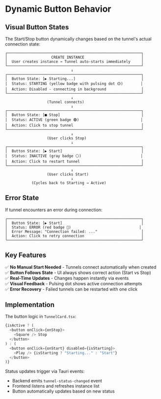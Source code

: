 # Dynamic Button Behavior

## Visual Button States

The Start/Stop button dynamically changes based on the tunnel's actual connection state:

```
┌─────────────────────────────────────────────────────────────┐
│                    CREATE INSTANCE                          │
│  User creates instance → Tunnel auto-starts immediately     │
└─────────────────────────────────────────────────────────────┘
                              ↓
┌─────────────────────────────────────────────────────────────┐
│  Button State: [▶ Starting...]                              │
│  Status: STARTING (yellow badge with pulsing dot 🟡)        │
│  Action: Disabled - connecting in background                │
└─────────────────────────────────────────────────────────────┘
                              ↓
                   (Tunnel connects)
                              ↓
┌─────────────────────────────────────────────────────────────┐
│  Button State: [■ Stop]                                     │
│  Status: ACTIVE (green badge 🟢)                            │
│  Action: Click to stop tunnel                               │
└─────────────────────────────────────────────────────────────┘
                              ↓
                   (User clicks Stop)
                              ↓
┌─────────────────────────────────────────────────────────────┐
│  Button State: [▶ Start]                                    │
│  Status: INACTIVE (gray badge ⚪)                           │
│  Action: Click to restart tunnel                            │
└─────────────────────────────────────────────────────────────┘
                              ↓
                   (User clicks Start)
                              ↓
            (Cycles back to Starting → Active)
```

## Error State

If tunnel encounters an error during connection:

```
┌─────────────────────────────────────────────────────────────┐
│  Button State: [▶ Start]                                    │
│  Status: ERROR (red badge 🔴)                               │
│  Error Message: "Connection failed: ..."                    │
│  Action: Click to retry connection                          │
└─────────────────────────────────────────────────────────────┘
```

## Key Features

✅ **No Manual Start Needed** - Tunnels connect automatically when created  
✅ **Button Follows State** - UI always shows correct action (Start vs Stop)  
✅ **Real-Time Updates** - Changes happen instantly via events  
✅ **Visual Feedback** - Pulsing dot shows active connection attempts  
✅ **Error Recovery** - Failed tunnels can be restarted with one click  

## Implementation

The button logic in `TunnelCard.tsx`:

```typescript
{isActive ? (
  <button onClick={onStop}>
    <Square /> Stop
  </button>
) : (
  <button onClick={onStart} disabled={isStarting}>
    <Play /> {isStarting ? "Starting..." : "Start"}
  </button>
)}
```

Status updates trigger via Tauri events:
- Backend emits `tunnel-status-changed` event
- Frontend listens and refreshes instance list
- Button automatically updates based on new status
